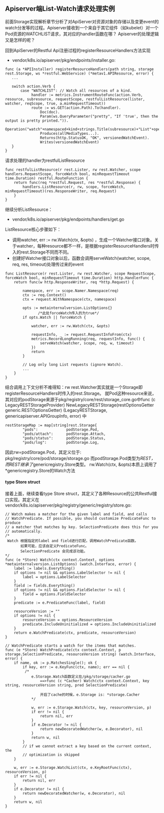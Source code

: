 ## Apiserver端List-Watch请求处理实例
前面Storage实现解析章节分析了对ApiServer对资源对象的存储以及变更event的watch分发等的过程。Apiserver接收到一个来自于其它组件（如kubelet）对一个Pod资源的WATCHLIST请求，其对应的handler函数在哪？ Apiserver的处理逻辑又是怎样的呢？

回到ApiServer的Restful Api注册过程的registerResourceHandlers方法实现
* vendor/k8s.io/apiserver/pkg/endpoints/installer.go:

```
func (a *APIInstaller) registerResourceHandlers(path string, storage rest.Storage, ws *restful.WebService) (*metav1.APIResource, error) {
   ...
   
   switch action.Verb {
       case "WATCHLIST": // Watch all resources of a kind.
			handler := metrics.InstrumentRouteFunc(action.Verb, resource, subresource, requestScope, restfulListResource(lister, watcher, reqScope, true, a.minRequestTimeout))
			route := ws.GET(action.Path).To(handler).
				Doc(doc).
				Param(ws.QueryParameter("pretty", "If 'true', then the output is pretty printed.")).
				Operation("watch"+namespaced+kind+strings.Title(subresource)+"List"+operationSuffix).
				Produces(allMediaTypes...).
				Returns(http.StatusOK, "OK", versionedWatchEvent).
				Writes(versionedWatchEvent)
   }
}
```
请求处理的handler为restfulListResource

```
func restfulListResource(r rest.Lister, rw rest.Watcher, scope handlers.RequestScope, forceWatch bool, minRequestTimeout time.Duration) restful.RouteFunction {
	return func(req *restful.Request, res *restful.Response) {
		handlers.ListResource(r, rw, scope, forceWatch, minRequestTimeout)(res.ResponseWriter, req.Request)
	}
}
```
继续分析ListResource：
* vendor/k8s.io/apiserver/pkg/endpoints/handlers/get.go

ListResource核心步骤如下：
* 调用watcher, err := rw.Watch(ctx, &opts) ，生成一个Watcher接口对象。关于watcher，每种resource都不一样，是根据registerResourceHandlers时传入的rest.Storage不同而不同。
* 创建好Watcher接口对象以后，函数会调用serveWatch(watcher, scope, req, res, timeout)处理传过来的event

```
func ListResource(r rest.Lister, rw rest.Watcher, scope RequestScope, forceWatch bool, minRequestTimeout time.Duration) http.HandlerFunc {
	return func(w http.ResponseWriter, req *http.Request) {
		
		namespace, err := scope.Namer.Namespace(req)
		ctx := req.Context()
		ctx = request.WithNamespace(ctx, namespace)

		opts := metainternalversion.ListOptions{}
               /*此处forceWatch传入的为true*/
		if opts.Watch || forceWatch {

			watcher, err := rw.Watch(ctx, &opts)
			
			requestInfo, _ := request.RequestInfoFrom(ctx)
			metrics.RecordLongRunning(req, requestInfo, func() {
				serveWatch(watcher, scope, req, w, timeout)
			})
			return
		}

		// Log only long List requests (ignore Watch).
		...
	}
}
```
结合调用上下文分析不难得知：rw rest.Watcher其实就是一个Storage即registerResourceHandlers时传入的rest.Storage。
就Pod这种resource来说，其对应的podStorage来源于pkg/registry/core/rest/storage_core.go中func (c LegacyRESTStorageProvider) NewLegacyRESTStorage(restOptionsGetter generic.RESTOptionsGetter) (LegacyRESTStorage, genericapiserver.APIGroupInfo, error) 中

```
restStorageMap := map[string]rest.Storage{
		"pods":             podStorage.Pod,
		"pods/attach":      podStorage.Attach,
		"pods/status":      podStorage.Status,
		"pods/log":         podStorage.Log,
```
因此rw=podStorage.Pod，其定义位于: pkg/registry/core/pod/storage/storage.go
而podStorage.Pod类型为*REST， 而REST继承了*genericregistry.Store类型。
rw.Watch(ctx, &opts)本质上调用了*genericregistry.Store的Watch方法

#### type Store struct
接着上面，继续查看type Store struct，其定义了各种Resource的公共Restful接口实现。其定义在vendor/k8s.io/apiserver/pkg/registry/generic/registry/store.go:

```
// Watch makes a matcher for the given label and field, and calls
// WatchPredicate. If possible, you should customize PredicateFunc to produce
// a matcher that matches by key. SelectionPredicate does this for you
// automatically.
/*
 Watch 根据指定的label and field进行匹配，调用WatchPredicate函数。
	   如果可能，应该自定义PredicateFunc。
	   SelectionPredicate 会完成该功能。
*/
func (e *Store) Watch(ctx context.Context, options *metainternalversion.ListOptions) (watch.Interface, error) {
	label := labels.Everything()
	if options != nil && options.LabelSelector != nil {
		label = options.LabelSelector
	}
	field := fields.Everything()
	if options != nil && options.FieldSelector != nil {
		field = options.FieldSelector
	}
	predicate := e.PredicateFunc(label, field)

	resourceVersion := ""
	if options != nil {
		resourceVersion = options.ResourceVersion
		predicate.IncludeUninitialized = options.IncludeUninitialized
	}
	return e.WatchPredicate(ctx, predicate, resourceVersion)
}

// WatchPredicate starts a watch for the items that matches.
func (e *Store) WatchPredicate(ctx context.Context, p storage.SelectionPredicate, resourceVersion string) (watch.Interface, error) {
	if name, ok := p.MatchesSingle(); ok {
		if key, err := e.KeyFunc(ctx, name); err == nil {
         /*
			e.Storage.Watch函数定义在/pkg/storage/cacher.go
				==>func (c *Cacher) Watch(ctx context.Context, key string, resourceVersion string, pred SelectionPredicate)

				开启了cache的时候，e.Storage is: *storage.Cacher
			*/

			w, err := e.Storage.Watch(ctx, key, resourceVersion, p)
			if err != nil {
				return nil, err
			}
			if e.Decorator != nil {
				return newDecoratedWatcher(w, e.Decorator), nil
			}
			return w, nil
		}
		// if we cannot extract a key based on the current context, the
		// optimization is skipped
	}

	w, err := e.Storage.WatchList(ctx, e.KeyRootFunc(ctx), resourceVersion, p)
	if err != nil {
		return nil, err
	}
	if e.Decorator != nil {
		return newDecoratedWatcher(w, e.Decorator), nil
	}
	return w, nil
}
```







